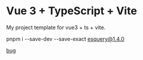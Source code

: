 # Vue 3 + TypeScript + Vite

My project template for vue3 + ts + vite.



pnpm i --save-dev --save-exact esquery@1.4.0

[bug](https://github.com/estools/esquery/issues/135)